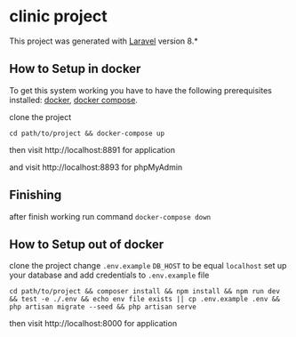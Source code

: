 # clinic project

This project was generated with [Laravel](https://laravel.com/) version 8.*

## How to Setup in docker

To get this system working you have to have the following prerequisites installed:
[docker](https://www.docker.com/),
[docker compose](https://docs.docker.com/compose/).

clone the project


`cd path/to/project && docker-compose up
`


then visit http://localhost:8891 for application


and visit http://localhost:8893 for phpMyAdmin

## Finishing

after finish working run command `docker-compose down` 

## How to Setup out of docker



clone the project
change `.env.example` `DB_HOST` to be equal `localhost`
set up your database and add credentials to `.env.example` file

`cd path/to/project && composer install
                             && npm install
                             && npm run dev
                             && test -e ./.env && echo env file exists || cp .env.example .env
                             && php artisan migrate --seed
                             && php artisan serve
`


then visit http://localhost:8000 for application





